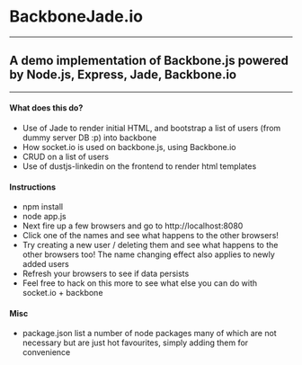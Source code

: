 # BackboneJade.io
---
## A demo implementation of Backbone.js powered by Node.js, Express, Jade, Backbone.io
---
#### What does this do?
* Use of Jade to render initial HTML, and bootstrap a list of users (from dummy server DB :p) into backbone
* How socket.io is used on backbone.js, using Backbone.io
* CRUD on a list of users
* Use of dustjs-linkedin on the frontend to render html templates

#### Instructions
* npm install
* node app.js
* Next fire up a few browsers and go to http://localhost:8080
* Click one of the names and see what happens to the other browsers!
* Try creating a new user / deleting them and see what happens to the other browsers too! The name changing effect also applies to newly added users
* Refresh your browsers to see if data persists
* Feel free to hack on this more to see what else you can do with socket.io + backbone

#### Misc
* package.json list a number of node packages many of which are not necessary but are just hot favourites, simply adding them for convenience